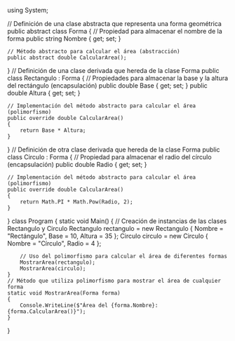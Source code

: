 using System;

// Definición de una clase abstracta que representa una forma geométrica
public abstract class Forma
{
    // Propiedad para almacenar el nombre de la forma
    public string Nombre { get; set; }

    // Método abstracto para calcular el área (abstracción)
    public abstract double CalcularArea();
}
// Definición de una clase derivada que hereda de la clase Forma
public class Rectangulo : Forma
{
    // Propiedades para almacenar la base y la altura del rectángulo (encapsulación)
    public double Base { get; set; }
    public double Altura { get; set; }

    // Implementación del método abstracto para calcular el área (polimorfismo)
    public override double CalcularArea()
    {
        return Base * Altura;
    }
}
// Definición de otra clase derivada que hereda de la clase Forma
public class Circulo : Forma
{
    // Propiedad para almacenar el radio del círculo (encapsulación)
    public double Radio { get; set; }

    // Implementación del método abstracto para calcular el área (polimorfismo)
    public override double CalcularArea()
    {
        return Math.PI * Math.Pow(Radio, 2);
    }
}
class Program
{
    static void Main()
    {
        // Creación de instancias de las clases Rectangulo y Circulo
        Rectangulo rectangulo = new Rectangulo { Nombre = "Rectángulo", Base = 10, Altura = 35 };
        Circulo circulo = new Circulo { Nombre = "Círculo", Radio = 4 };

        // Uso del polimorfismo para calcular el área de diferentes formas
        MostrarArea(rectangulo);
        MostrarArea(circulo);
    }
    // Método que utiliza polimorfismo para mostrar el área de cualquier forma
    static void MostrarArea(Forma forma)
    {
        Console.WriteLine($"Área del {forma.Nombre}: {forma.CalcularArea()}");
    }
}
